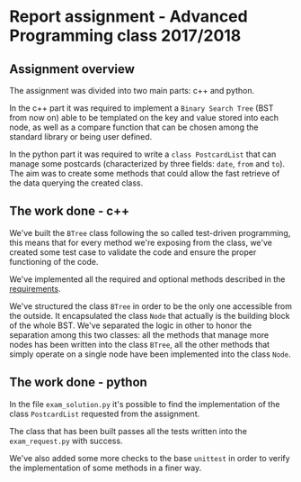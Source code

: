 # Report assignment - Advanced Programming class 2017/2018

## Assignment overview

The assignment was divided into two main parts: c++ and python.

In the c++ part it was required to implement a `Binary Search Tree` (BST from now on) able to be templated on the key and value stored into each node, as well as a compare function that can be chosen among the standard library or being user defined.

In the python part it was required to write a `class PostcardList` that can manage some postcards (characterized by three fields: `date`, `from` and `to`). The aim was to create some methods that could allow the fast retrieve of the data querying the created class.


## The work done - c++

We've built the `BTree` class following the so called test-driven programming, this means that for every method we're exposing from the class, we've created some test case to validate the code and ensure the proper functioning of the code.

We've implemented all the required and optional methods described in the [requirements](https://github.com/asartori86/advanced-programming/blob/master/exam/c++/readme.md).

We've structured the class `BTree` in order to be the only one accessible from the outside. It encapsulated the class `Node` that actually is the building block of the whole BST.
We've separated the logic in other to honor the separation among this two classes: all the methods that manage more nodes has been written into the class `BTree`, all the other methods that simply operate on a single node have been implemented into the class `Node`.


## The work done - python

In the file `exam_solution.py` it's possible to find the implementation of the class `PostcardList` requested from the assignment.

The class that has been built passes all the tests written into the `exam_request.py` with success.

We've also added some more checks to the base `unittest` in order to verify the implementation of some methods in a finer way.
